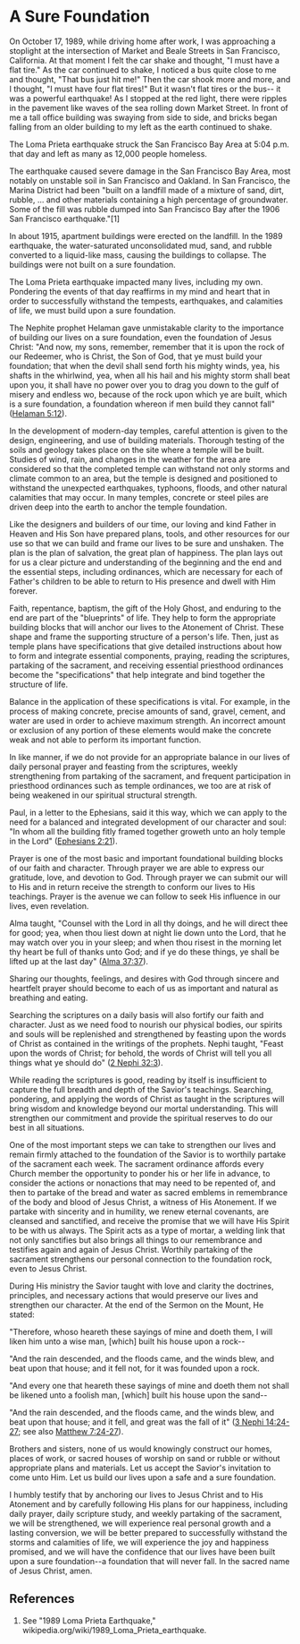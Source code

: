 # A Sure Foundation

On October 17, 1989, while driving home after work, I was approaching a
stoplight at the intersection of Market and Beale Streets in San Francisco,
California. At that moment I felt the car shake and thought, "I must have a
flat tire." As the car continued to shake, I noticed a bus quite close to me
and thought, "That bus just hit me!" Then the car shook more and more, and I
thought, "I must have four flat tires!" But it wasn't flat tires or the bus--
it was a powerful earthquake! As I stopped at the red light, there were
ripples in the pavement like waves of the sea rolling down Market Street. In
front of me a tall office building was swaying from side to side, and bricks
began falling from an older building to my left as the earth continued to
shake.

The Loma Prieta earthquake struck the San Francisco Bay Area at 5:04 p.m. that
day and left as many as 12,000 people homeless.

The earthquake caused severe damage in the San Francisco Bay Area, most
notably on unstable soil in San Francisco and Oakland. In San Francisco, the
Marina District had been "built on a landfill made of a mixture of sand, dirt,
rubble, ... and other materials containing a high percentage of groundwater.
Some of the fill was rubble dumped into San Francisco Bay after the 1906 San
Francisco earthquake."[1]

In about 1915, apartment buildings were erected on the landfill. In the 1989
earthquake, the water-saturated unconsolidated mud, sand, and rubble converted
to a liquid-like mass, causing the buildings to collapse. The buildings were
not built on a sure foundation.

The Loma Prieta earthquake impacted many lives, including my own. Pondering
the events of that day reaffirms in my mind and heart that in order to
successfully withstand the tempests, earthquakes, and calamities of life, we
must build upon a sure foundation.

The Nephite prophet Helaman gave unmistakable clarity to the importance of
building our lives on a sure foundation, even the foundation of Jesus Christ:
"And now, my sons, remember, remember that it is upon the rock of our
Redeemer, who is Christ, the Son of God, that ye must build your foundation;
that when the devil shall send forth his mighty winds, yea, his shafts in the
whirlwind, yea, when all his hail and his mighty storm shall beat upon you, it
shall have no power over you to drag you down to the gulf of misery and
endless wo, because of the rock upon which ye are built, which is a sure
foundation, a foundation whereon if men build they cannot fall" ([Helaman
5:12](https://www.lds.org/scriptures/bofm/hel/5.12?lang=eng#11)).

In the development of modern-day temples, careful attention is given to the
design, engineering, and use of building materials. Thorough testing of the
soils and geology takes place on the site where a temple will be built.
Studies of wind, rain, and changes in the weather for the area are considered
so that the completed temple can withstand not only storms and climate common
to an area, but the temple is designed and positioned to withstand the
unexpected earthquakes, typhoons, floods, and other natural calamities that
may occur. In many temples, concrete or steel piles are driven deep into the
earth to anchor the temple foundation.

Like the designers and builders of our time, our loving and kind Father in
Heaven and His Son have prepared plans, tools, and other resources for our use
so that we can build and frame our lives to be sure and unshaken. The plan is
the plan of salvation, the great plan of happiness. The plan lays out for us a
clear picture and understanding of the beginning and the end and the essential
steps, including ordinances, which are necessary for each of Father's children
to be able to return to His presence and dwell with Him forever.

Faith, repentance, baptism, the gift of the Holy Ghost, and enduring to the
end are part of the "blueprints" of life. They help to form the appropriate
building blocks that will anchor our lives to the Atonement of Christ. These
shape and frame the supporting structure of a person's life. Then, just as
temple plans have specifications that give detailed instructions about how to
form and integrate essential components, praying, reading the scriptures,
partaking of the sacrament, and receiving essential priesthood ordinances
become the "specifications" that help integrate and bind together the
structure of life.

Balance in the application of these specifications is vital. For example, in
the process of making concrete, precise amounts of sand, gravel, cement, and
water are used in order to achieve maximum strength. An incorrect amount or
exclusion of any portion of these elements would make the concrete weak and
not able to perform its important function.

In like manner, if we do not provide for an appropriate balance in our lives
of daily personal prayer and feasting from the scriptures, weekly
strengthening from partaking of the sacrament, and frequent participation in
priesthood ordinances such as temple ordinances, we too are at risk of being
weakened in our spiritual structural strength.

Paul, in a letter to the Ephesians, said it this way, which we can apply to
the need for a balanced and integrated development of our character and soul:
"In whom all the building fitly framed together groweth unto an holy temple in
the Lord" ([Ephesians
2:21](https://www.lds.org/scriptures/nt/eph/2.21?lang=eng#20)).

Prayer is one of the most basic and important foundational building blocks of
our faith and character. Through prayer we are able to express our gratitude,
love, and devotion to God. Through prayer we can submit our will to His and in
return receive the strength to conform our lives to His teachings. Prayer is
the avenue we can follow to seek His influence in our lives, even revelation.

Alma taught, "Counsel with the Lord in all thy doings, and he will direct thee
for good; yea, when thou liest down at night lie down unto the Lord, that he
may watch over you in your sleep; and when thou risest in the morning let thy
heart be full of thanks unto God; and if ye do these things, ye shall be
lifted up at the last day" ([Alma
37:37](https://www.lds.org/scriptures/bofm/alma/37.37?lang=eng#36)).

Sharing our thoughts, feelings, and desires with God through sincere and
heartfelt prayer should become to each of us as important and natural as
breathing and eating.

Searching the scriptures on a daily basis will also fortify our faith and
character. Just as we need food to nourish our physical bodies, our spirits
and souls will be replenished and strengthened by feasting upon the words of
Christ as contained in the writings of the prophets. Nephi taught, "Feast upon
the words of Christ; for behold, the words of Christ will tell you all things
what ye should do" ([2 Nephi
32:3](https://www.lds.org/scriptures/bofm/2-ne/32.3?lang=eng#2)).

While reading the scriptures is good, reading by itself is insufficient to
capture the full breadth and depth of the Savior's teachings. Searching,
pondering, and applying the words of Christ as taught in the scriptures will
bring wisdom and knowledge beyond our mortal understanding. This will
strengthen our commitment and provide the spiritual reserves to do our best in
all situations.

One of the most important steps we can take to strengthen our lives and remain
firmly attached to the foundation of the Savior is to worthily partake of the
sacrament each week. The sacrament ordinance affords every Church member the
opportunity to ponder his or her life in advance, to consider the actions or
nonactions that may need to be repented of, and then to partake of the bread
and water as sacred emblems in remembrance of the body and blood of Jesus
Christ, a witness of His Atonement. If we partake with sincerity and in
humility, we renew eternal covenants, are cleansed and sanctified, and receive
the promise that we will have His Spirit to be with us always. The Spirit acts
as a type of mortar, a welding link that not only sanctifies but also brings
all things to our remembrance and testifies again and again of Jesus Christ.
Worthily partaking of the sacrament strengthens our personal connection to the
foundation rock, even to Jesus Christ.

During His ministry the Savior taught with love and clarity the doctrines,
principles, and necessary actions that would preserve our lives and strengthen
our character. At the end of the Sermon on the Mount, He stated:

"Therefore, whoso heareth these sayings of mine and doeth them, I will liken
him unto a wise man, [which] built his house upon a rock--

"And the rain descended, and the floods came, and the winds blew, and beat
upon that house; and it fell not, for it was founded upon a rock.

"And every one that heareth these sayings of mine and doeth them not shall be
likened unto a foolish man, [which] built his house upon the sand--

"And the rain descended, and the floods came, and the winds blew, and beat
upon that house; and it fell, and great was the fall of it" ([3 Nephi
14:24-27](https://www.lds.org/scriptures/bofm/3-ne/14.24-27?lang=eng#23); see
also [Matthew
7:24-27](https://www.lds.org/scriptures/nt/matt/7.24-27?lang=eng#23)).

Brothers and sisters, none of us would knowingly construct our homes, places
of work, or sacred houses of worship on sand or rubble or without appropriate
plans and materials. Let us accept the Savior's invitation to come unto Him.
Let us build our lives upon a safe and a sure foundation.

I humbly testify that by anchoring our lives to Jesus Christ and to His
Atonement and by carefully following His plans for our happiness, including
daily prayer, daily scripture study, and weekly partaking of the sacrament, we
will be strengthened, we will experience real personal growth and a lasting
conversion, we will be better prepared to successfully withstand the storms
and calamities of life, we will experience the joy and happiness promised, and
we will have the confidence that our lives have been built upon a sure
foundation--a foundation that will never fall. In the sacred name of Jesus
Christ, amen.

## References

  1.  See "1989 Loma Prieta Earthquake," wikipedia.org/wiki/1989_Loma_Prieta_earthquake.

